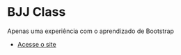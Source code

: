 # BJJ Class
 Apenas uma experiência com o aprendizado de Bootstrap
 * [Acesse o site](https://cassianodess.github.io/BJJ-Class/) 
